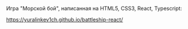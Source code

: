 Игра "Морской бой", написанная на HTML5, CSS3, React, Typescript:

https://yuralinkev1ch.github.io/battleship-react/
